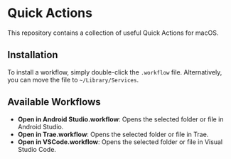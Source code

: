 # Quick Actions

This repository contains a collection of useful Quick Actions for macOS.

## Installation

To install a workflow, simply double-click the `.workflow` file. Alternatively, you can move the file to `~/Library/Services`.

## Available Workflows

*   **Open in Android Studio.workflow**: Opens the selected folder or file in Android Studio.
*   **Open in Trae.workflow**: Opens the selected folder or file in Trae.
*   **Open in VSCode.workflow**: Opens the selected folder or file in Visual Studio Code.
